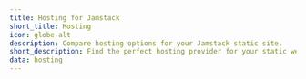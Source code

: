```yaml
---
title: Hosting for Jamstack
short_title: Hosting
icon: globe-alt
description: Compare hosting options for your Jamstack static site.
short_description: Find the perfect hosting provider for your static website.
data: hosting
---
```


